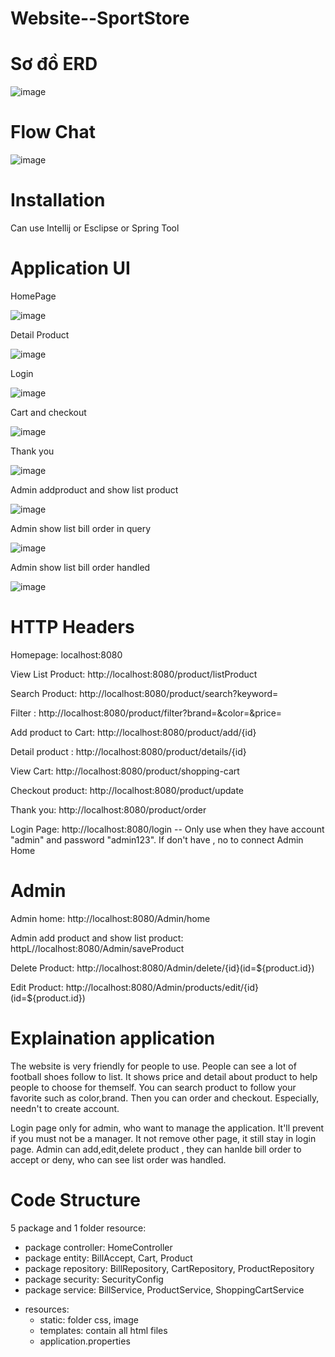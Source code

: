# Website--SportStore

# Sơ đồ ERD

![image](https://user-images.githubusercontent.com/87469606/230778805-19b5d88b-7a79-406c-ae2b-ed60b40f67f4.png)

# Flow Chat

![image](https://user-images.githubusercontent.com/87469606/230780629-f3b0f001-76d8-4290-9273-9596b44de7b3.png)

# Installation

Can use Intellij or Esclipse or Spring Tool

# Application UI

HomePage

![image](https://user-images.githubusercontent.com/87469606/230780786-51ea153a-4153-4ef5-9e35-b8910877b319.png)

Detail Product

![image](https://user-images.githubusercontent.com/87469606/230780804-a2dc1189-3993-44d3-8460-456ddc2308a9.png)

Login

![image](https://user-images.githubusercontent.com/87469606/230780824-29986f3e-c097-4b0c-aaad-1b6b3613b537.png)

Cart and checkout

![image](https://user-images.githubusercontent.com/87469606/230780837-e87f899d-a92a-4206-b9f4-3b4221b3c5dc.png)

Thank you

![image](https://user-images.githubusercontent.com/87469606/230780870-2172f613-d2ec-4809-8b8c-11e8fd0c72e5.png)

Admin addproduct and show list product

![image](https://user-images.githubusercontent.com/87469606/230780891-b0da698e-1a8b-48ed-81b5-49fe811a3743.png)

Admin show list bill order in query

![image](https://user-images.githubusercontent.com/87469606/230780922-980e3c75-8912-4c18-a519-9e46ec18847b.png)

Admin show list bill order handled

![image](https://user-images.githubusercontent.com/87469606/230780951-fc872e55-b2d7-4d05-b278-cca53ef51b10.png)

# HTTP Headers

Homepage: localhost:8080

View List Product: http://localhost:8080/product/listProduct 

Search Product: http://localhost:8080/product/search?keyword= 

Filter : http://localhost:8080/product/filter?brand=&color=&price= 

Add product to Cart: http://localhost:8080/product/add/{id} 

Detail product : http://localhost:8080/product/details/{id} 

View Cart: http://localhost:8080/product/shopping-cart 

Checkout product: http://localhost:8080/product/update 

Thank you: http://localhost:8080/product/order

Login Page: http://localhost:8080/login -- Only use when they have account "admin" and password "admin123". If don't have , no to connect Admin Home

# Admin

Admin home: http://localhost:8080/Admin/home 

Admin add product and show list product: httpL//localhost:8080/Admin/saveProduct 

Delete Product: http://localhost:8080/Admin/delete/{id}(id=${product.id}) 

Edit Product: http://localhost:8080/Admin/products/edit/{id}(id=${product.id}) 

# Explaination application

The website is very friendly for people to use. People can see a lot of football shoes follow to list. It shows price and detail about product to help people to choose for themself. You can search product to follow your favorite such as color,brand. Then you can order and checkout. Especially, needn't to create account.

Login page only for admin, who want to manage the application. It'll prevent if you must not be a manager. It not remove other page, it still stay in login page. Admin can add,edit,delete product , they can hanlde bill order to accept or deny, who can see list order was handled.

# Code Structure

5 package and 1 folder resource:
- package controller: HomeController
- package entity: BillAccept, Cart, Product
- package repository: BillRepository, CartRepository, ProductRepository
- package security: SecurityConfig
- package service: BillService, ProductService, ShoppingCartService

* resources: 
  - static: folder css, image
  - templates: contain all html files
  - application.properties
